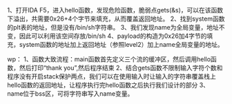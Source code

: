 1、打开IDA F5，进入hello函数，发现危险函数，脆弱点gets(&s)，可以在该函数下溢出，共需要0x26+4个字节来填充，从而覆盖返回地址。
2、找到system函数的plt表的地址，但是没有/bin/sh字符串。
3、我们发现name为全局变量，地址不变，因此可以利用该空间存放/bin/sh
4、payload的构造为0x26加4字节的填充，system函数的地址加上返回地址（参照level2）加上name全局变量的地址。


wp：
1、函数大致流程：main函数首先定义三个流的缓冲区，然后调用hello函数，然后打印“thank you”,然后程序结束
2、结合gets函数不限制输入字符个数和程序没有开启stack保护两点，我们可以在使用输入时让输入的字符串覆盖栈上hello函数的返回地址，让程序执行完hello函数之后执行我们设计的部分
3、name位于bss区，可将字符串写入name变量。
